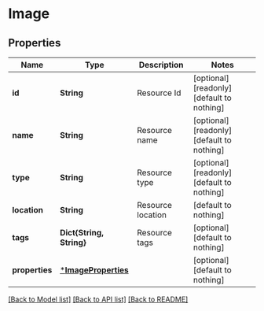# Image


## Properties
Name | Type | Description | Notes
------------ | ------------- | ------------- | -------------
**id** | **String** | Resource Id | [optional] [readonly] [default to nothing]
**name** | **String** | Resource name | [optional] [readonly] [default to nothing]
**type** | **String** | Resource type | [optional] [readonly] [default to nothing]
**location** | **String** | Resource location | [default to nothing]
**tags** | **Dict{String, String}** | Resource tags | [optional] [default to nothing]
**properties** | [***ImageProperties**](ImageProperties.md) |  | [optional] [default to nothing]


[[Back to Model list]](../README.md#models) [[Back to API list]](../README.md#api-endpoints) [[Back to README]](../README.md)


